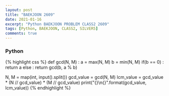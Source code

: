 ```yaml
---
layout: post
title: "BAEKJOON 2609"
date: 2021-01-16
excerpt: "Python BAEKJOON PROBLEM CLASS2 2609"
tags: [Python, BAEKJOON, CLASS2, SILVER5]
comments: true
---
```


### Python
{% highlight css %}
def gcd(N, M) :
    a = max(N, M)
    b = min(N, M)
    if(b == 0) : return a
    else : return gcd(b, a % b)

N, M = map(int, input().split())
gcd_value = gcd(N, M)
lcm_value = gcd_value * (N // gcd_value) * (M // gcd_value)
print("{}\n{}".format(gcd_value, lcm_value))
{% endhighlight %}